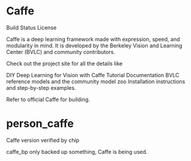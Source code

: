 # Caffe
Build Status License

Caffe is a deep learning framework made with expression, speed, and modularity in mind. It is developed by the Berkeley Vision and Learning Center (BVLC) and community contributors.

Check out the project site for all the details like

DIY Deep Learning for Vision with Caffe
Tutorial Documentation
BVLC reference models and the community model zoo
Installation instructions
and step-by-step examples.

Refer to official Caffe for building.

# person_caffe
Caffe version verified by chip

caffe_bp only backed up something, Caffe is being used.
